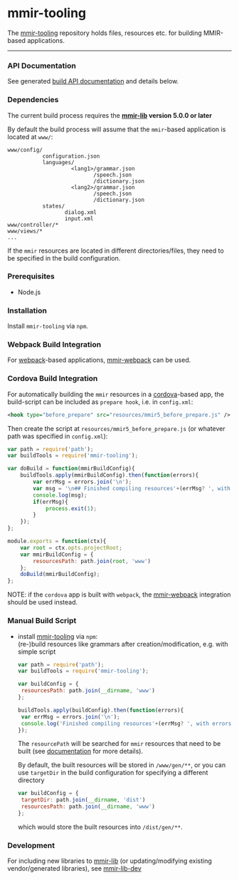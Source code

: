 mmir-tooling
============

The [mmir-tooling][1] repository holds files, resources etc. for
building MMIR-based applications.

----

### API Documentation

See generated [build API documentation][9] and details below.

### Dependencies

The current build process requires the **[mmir-lib][4] version 5.0.0 or later**

By default the build process will assume that the `mmir`-based application is
located at `www/`:

    www/config/
               configuration.json
               languages/
                        <lang1>/grammar.json
                               /speech.json
                               /dictionary.json
                        <lang2>/grammar.json
                               /speech.json
                               /dictionary.json
               states/
                      dialog.xml
                      input.xml
    www/controller/*
    www/views/*
    ...

If the `mmir` resources are located in different directories/files, they need
to be specified in the build configuration.

### Prerequisites

 * Node.js

### Installation

Install `mmir-tooling` via `npm`.

### Webpack Build Integration

For [webpack][5]-based applications, [mmir-webpack][6] can be used.

### Cordova Build Integration

For automatically building the `mmir` resources in a [cordova][7]-based app, the
build-script can be included as `prepare hook`, i.e. in `config.xml`:
```xml
<hook type="before_prepare" src="resources/mmir5_before_prepare.js" />
```

Then create the script at `resources/mmir5_before_prepare.js` (or whatever path was specified in `config.xml`):
```javascript
var path = require('path');
var buildTools = require('mmir-tooling');

var doBuild = function(mmirBuildConfig){
	buildTools.apply(mmirBuildConfig).then(function(errors){
		var errMsg = errors.join('\n');
		var msg = '\n## Finished compiling resources'+(errMsg? ', with errors: ' +errMsg : '');
		console.log(msg);
		if(errMsg){
			process.exit(1);
		}
	});
};

module.exports = function(ctx){
	var root = ctx.opts.projectRoot;
	var mmirBuildConfig = {
		resourcesPath: path.join(root, 'www')
	};
	doBuild(mmirBuildConfig);
};

```

NOTE: if the `cordova` app is built with `webpack`, the [mmir-webpack][6]
      integration should be used instead.

### Manual Build Script

 * install [mmir-tooling][3] via `npm`:  
	 (re-)build resources like grammars after creation/modification, e.g. with simple script
	```javascript
	var path = require('path');
	var buildTools = require('mmir-tooling');

	var buildConfig = {
	 resourcesPath: path.join(__dirname, 'www')
	};

	buildTools.apply(buildConfig).then(function(errors){
	 var errMsg = errors.join('\n');
	 console.log('Finished compiling resources'+(errMsg? ', with errors: ' +errMsg : ''));
	});
	```

	The `resourcePath` will be searched for `mmir` resources that need to be built
	(see [documentation][6] for more details).

	By default, the built resources will be stored in `/www/gen/**`, or you can use
	`targetDir` in the build configuration for specifying a different directory
	```javascript
	var buildConfig = {
	 targetDir: path.join(__dirname, 'dist')
	 resourcesPath: path.join(__dirname, 'www')
	};
	```
	which would store the built resources into `/dist/gen/**`.


### Development

For including new libraries to [mmir-lib][4] (or updating/modifying existing vendor/generated libraries),
see [mmir-lib-dev][8]


[1]: https://github.com/mmig/mmir-tooling
[2]: https://github.com/mmig/mmir-cordova
[3]: https://github.com/mmig/mmir-starter-kit
[4]: https://github.com/mmig/mmir-lib
[5]: https://webpack.js.org/
[6]: https://github.com/mmig/mmir-webpack
[7]: https://cordova.apache.org/
[8]: https://github.com/mmig/mmir-lib-dev
[9]: https://mmig.github.io/mmir-tooling/modules/mmir_tooling.html
